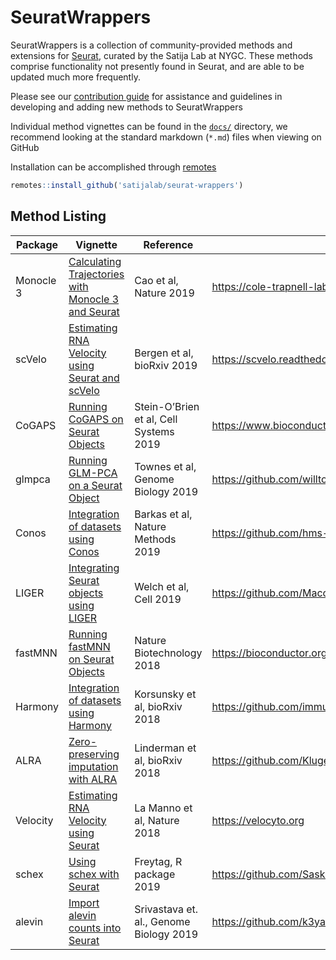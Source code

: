 # SeuratWrappers

SeuratWrappers is a collection of community-provided methods and extensions for [Seurat](https://satijalab.org/seurat/), curated by the Satija Lab at NYGC. These methods comprise functionality not presently found in Seurat, and are able to be updated much more frequently.

Please see our [contribution guide](https://github.com/satijalab/seurat.wrappers/wiki) for assistance and guidelines in developing and adding new methods to SeuratWrappers

Individual method vignettes can be found in the [`docs/`](https://github.com/satijalab/seurat.wrappers/tree/master/docs) directory, we recommend looking at the standard markdown (`*.md`) files when viewing on GitHub

Installation can be accomplished through [remotes](https://cran.r-project.org/package=remotes)

```R
remotes::install_github('satijalab/seurat-wrappers')
```

## Method Listing

| Package | Vignette | Reference | Source |
| ------- | -------- | --------- | ------ |
| Monocle 3 | [Calculating Trajectories with Monocle 3 and Seurat](http://htmlpreview.github.io/?https://github.com/satijalab/seurat-wrappers/blob/master/docs/monocle3.html) | Cao et al, Nature 2019 | https://cole-trapnell-lab.github.io/monocle3 |
| scVelo | [Estimating RNA Velocity using Seurat and scVelo](http://htmlpreview.github.io/?https://github.com/satijalab/seurat-wrappers/blob/master/docs/scvelo.html) | Bergen et al, bioRxiv 2019 | https://scvelo.readthedocs.io |
| CoGAPS  | [Running CoGAPS on Seurat Objects](http://htmlpreview.github.io/?https://github.com/satijalab/seurat-wrappers/blob/master/docs/cogaps.html) | Stein-O’Brien et al, Cell Systems 2019 | https://www.bioconductor.org/packages/release/bioc/html/CoGAPS.html |
| glmpca  | [Running GLM-PCA on a Seurat Object](http://htmlpreview.github.io/?https://github.com/satijalab/seurat-wrappers/blob/master/docs/glmpca.html) | Townes et al, Genome Biology 2019 | https://github.com/willtownes/glmpca |
| Conos | [Integration of datasets using Conos](http://htmlpreview.github.io/?https://github.com/satijalab/seurat-wrappers/blob/master/docs/conos.html) | Barkas et al, Nature Methods 2019 | https://github.com/hms-dbmi/conos |
| LIGER | [Integrating Seurat objects using LIGER](http://htmlpreview.github.io/?https://github.com/satijalab/seurat-wrappers/blob/master/docs/liger.html) | Welch et al, Cell 2019 | https://github.com/MacoskoLab/liger |
| fastMNN | [Running fastMNN on Seurat Objects](http://htmlpreview.github.io/?https://github.com/satijalab/seurat-wrappers/blob/master/docs/fast_mnn.html) | Nature Biotechnology 2018 | https://bioconductor.org/packages/release/bioc/html/batchelor.html |
| Harmony | [Integration of datasets using Harmony](http://htmlpreview.github.io/?https://github.com/satijalab/seurat-wrappers/blob/master/docs/harmony.html) | Korsunsky et al, bioRxiv 2018 | https://github.com/immunogenomics/harmony |
| ALRA | [Zero-preserving imputation with ALRA](http://htmlpreview.github.io/?https://github.com/satijalab/seurat-wrappers/blob/master/docs/alra.html) | Linderman et al, bioRxiv 2018 | https://github.com/KlugerLab/ALRA |
| Velocity | [Estimating RNA Velocity using Seurat](http://htmlpreview.github.io/?https://github.com/satijalab/seurat-wrappers/blob/master/docs/velocity.html) | La Manno et al, Nature 2018 | https://velocyto.org |
| schex | [Using schex with Seurat](http://htmlpreview.github.io/?https://github.com/satijalab/seurat-wrappers/blob/master/docs/schex.html) | Freytag, R package 2019 | https://github.com/SaskiaFreytag/schex
| alevin | [Import alevin counts into Seurat](http://htmlpreview.github.io/?https://github.com/satijalab/seurat-wrappers/blob/master/docs/alevin.html) | Srivastava et. al., Genome Biology 2019 | https://github.com/k3yavi/alevin-Rtools
